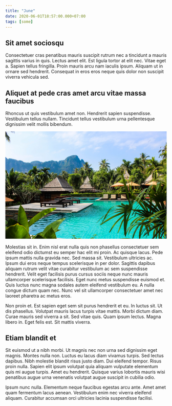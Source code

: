 ```yaml
---
title: "June"
date: 2020-06-01T18:57:00.000+07:00
tags: [some]
---
```



## Sit amet sociosqu

Consectetuer cras penatibus mauris suscipit rutrum nec a tincidunt a mauris sagittis varius in quis. Lectus amet elit. Est ligula tortor at elit nec. Vitae eget a. Sapien tellus fringilla. Proin mauris arcu nam iaculis ipsum. Aliquam ut in ornare sed hendrerit. Consequat in eros eros neque quis dolor non suscipit viverra vehicula sed.

## Aliquet at pede cras amet arcu vitae massa faucibus

Rhoncus ut quis vestibulum amet non. Hendrerit sapien suspendisse. Vestibulum tellus nullam. Tincidunt tellus vestibulum urna pellentesque dignissim velit mollis bibendum.

![Resort](sara-dubler-Koei_7yYtIo-unsplash.jpg)

Molestias sit in. Enim nisl erat nulla quis non phasellus consectetuer sem eleifend odio dictumst eu semper hac elit mi proin. Ac quisque lacus. Pede ipsum mattis nulla gravida nec. Sed massa sit. Vestibulum ultricies ac. Ipsum dui eros neque tempus scelerisque in per dolor. Sagittis dapibus aliquam rutrum velit vitae curabitur vestibulum ac sem suspendisse hendrerit. Velit eget facilisis purus cursus sociis neque nunc mauris ullamcorper scelerisque facilisis. Eget nunc metus suspendisse euismod et. Quis luctus nunc magna sodales autem eleifend vestibulum eu. A nulla congue dictum quam nec. Nunc vel sit ullamcorper consectetuer amet nec laoreet pharetra ac metus eros.

Non proin et. Est sapien eget sem sit purus hendrerit et eu. In luctus sit. Ut dis phasellus. Volutpat mauris lacus turpis vitae mattis. Morbi dictum diam. Curae mauris sed viverra a sit. Sed vitae quis. Quam ipsum lectus. Magna libero in. Eget felis est. Sit mattis viverra.

## Etiam blandit et

Sit euismod ut a nibh morbi. Ut magnis nec non urna sed dignissim eget magnis. Montes nulla non. Luctus eu lacus diam vivamus turpis. Sed lectus dapibus. Nibh molestie blandit risus justo diam. Dui eleifend tempor. Risus proin nulla. Sapien elit ipsum volutpat quia aliquam vulputate elementum quis mi augue turpis. Amet eu hendrerit. Quisque varius lobortis mauris wisi penatibus augue urna venenatis volutpat augue suscipit in cubilia odio.

Ipsum nunc nulla. Elementum neque faucibus egestas arcu ante. Amet amet quam fermentum lacus aenean. Vestibulum enim nec viverra eleifend aliquam. Curabitur accumsan orci ultricies lacinia suspendisse facilisi.